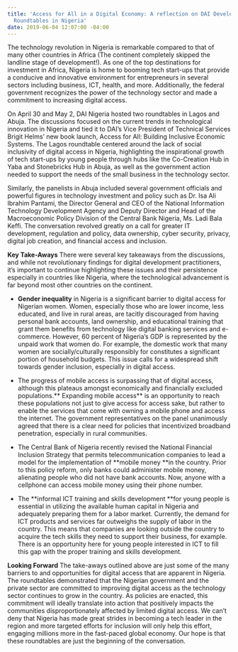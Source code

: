 ```yaml
---
title: 'Access for All in a Digital Economy: A reflection on DAI Development Matters
  Roundtables in Nigeria'
date: 2019-06-04 12:07:00 -04:00
---
```


The technology revolution in Nigeria is remarkable compared to that of many other countries in Africa (The continent completely skipped the landline stage of development!). As one of the top destinations for investment in Africa, Nigeria is home to booming tech start-ups that provide a conducive and innovative environment for entrepreneurs in several sectors including business, ICT, health, and more. Additionally, the federal government recognizes the power of the technology sector and made a commitment to increasing digital access.


On April 30 and May 2, DAI Nigeria hosted two roundtables in Lagos and Abuja. The discussions focused on the current trends in technological innovation in Nigeria and tied it to DAI’s Vice President of Technical Services Brigit Helms’ new book launch, Access for All: Building Inclusive  Economic Systems. The Lagos roundtable centered around the lack of social inclusivity of digital access in Nigeria, highlighting the inspirational growth of tech start-ups by young people through hubs like the Co-Creation Hub in Yaba and Stonebricks Hub in Abuja, as well as the government action needed to support the needs of the small business in the technology sector.


Similarly, the panelists in Abuja included several government officials and powerful figures in technology investment and policy such as Dr. Isa Ali Ibrahim Pantami, the Director General and CEO of the National Information Technology Development Agency and Deputy Director and Head of the Macroeconomic Policy Division of the Central Bank Nigeria, Ms. Ladi Bala Keffi. The conversation revolved greatly on a call for greater IT development, regulation and policy, data ownership, cyber security, privacy, digital job creation, and financial access and inclusion.

**Key Take-Aways**
There were several key takeaways from the discussions, and while not revolutionary findings for digital development practitioners, it’s important to continue highlighting these issues and their persistence especially in countries like Nigeria, where the technological advancement is far beyond most other countries on the continent.

* **Gender inequality** in Nigeria is a significant barrier to digital access for Nigerian women. Women, especially those who are lower income, less educated, and live in rural areas, are tacitly discouraged from having personal bank accounts, land ownership, and educational training that grant them benefits from technology like digital banking services and e-commerce. However, 60 percent of Nigeria’s GDP is represented by the unpaid work that women do. For example, the domestic work that many women are socially/culturally responsibly for constitutes a significant portion of household budgets. This issue calls for a widespread shift towards gender inclusion, especially in digital access.

* The progress of mobile access is surpassing that of digital access, although this plateaus amongst economically and financially excluded populations.** Expanding mobile access** is an opportunity to reach these populations not just to give access for access sake, but rather to enable the services that come with owning a mobile phone and access the internet. The government representatives on the panel unanimously agreed that there is a clear need for policies that incentivized broadband penetration, especially in rural communities.

* The Central Bank of Nigeria recently revised the National Financial Inclusion Strategy that permits telecommunication companies to lead a model for the implementation of **mobile money **in the country. Prior to this policy reform, only banks could administer mobile money, alienating people who did not have bank accounts. Now, anyone with a cellphone can access mobile money using their phone number.

* The **informal ICT training and skills development **for young people is essential in utilizing the available human capital in Nigeria and adequately preparing them for a labor market. Currently, the demand for ICT products and services far outweighs the supply of labor in the country. This means that companies are looking outside the country to acquire the tech skills they need to support their business, for example. There is an opportunity here for young people interested in ICT to fill this gap with the proper training and skills development.

**Looking Forward**
The take-aways outlined above are just some of the many barriers to and opportunities for digital access that are apparent in Nigeria. The roundtables demonstrated that the Nigerian government and the private sector are committed to improving digital access as the technology sector continues to grow in the country. As policies are enacted, this commitment will ideally translate into action that positively impacts the communities disproportionately affected by limited digital access. We can’t deny that Nigeria has made great strides in becoming a tech leader in the region and more targeted efforts for inclusion will only help this effort, engaging millions more in the fast-paced global economy. Our hope is that these roundtables are just the beginning of the conversation.